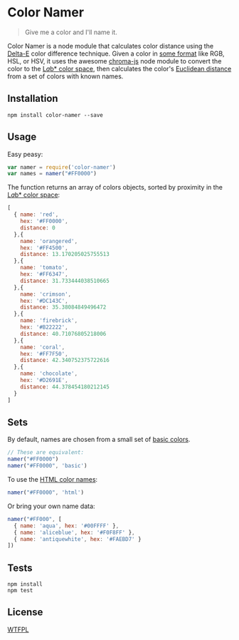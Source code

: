 # Color Namer

> Give me a color and I'll name it.

Color Namer is a node module that calculates color distance using the
[Delta-E](http://www.colorwiki.com/wiki/Delta_E%3a_The_Color_Difference) color difference technique. Given a color
in [some format](https://github.com/gka/chroma.js/blob/master/doc/api.md#chromaa-b-c-a-mode) like RGB, HSL, or HSV, it uses the awesome [chroma-js](https://npmjs.org/package/chroma-js)
node module to convert the color to the [L*a*b* color space](http://en.wikipedia.org/wiki/Lab_color_space),
then calculates the color's
[Euclidean distance](https://npmjs.org/package/euclidean-distance) from a set of colors with
known names.

## Installation

```
npm install color-namer --save
```

## Usage

Easy peasy:

```js
var namer = require('color-namer')
var names = namer("#FF0000")
```

The function returns an array of colors objects, sorted by proximity in the [L*a*b* color space](http://en.wikipedia.org/wiki/Lab_color_space):

```js
[
  { name: 'red',
    hex: '#FF0000',
    distance: 0
  },{
    name: 'orangered',
    hex: '#FF4500',
    distance: 13.170205025755513
  },{
    name: 'tomato',
    hex: '#FF6347',
    distance: 31.733444038510665
  },{
    name: 'crimson',
    hex: '#DC143C',
    distance: 35.38084849496472
  },{
    name: 'firebrick',
    hex: '#B22222',
    distance: 40.71076805218006
  },{
    name: 'coral',
    hex: '#FF7F50',
    distance: 42.340752375722616
  },{
    name: 'chocolate',
    hex: '#D2691E',
    distance: 44.378454180212145
  }
]
```

## Sets

By default, names are chosen from a small set of [basic colors](/lib/basic-colors.js).

```js
// These are equivalent:
namer("#FF0000")
namer("#FF0000", 'basic')
```

To use the [HTML color names](/lib/html-colors.js):

```js
namer("#FF0000", 'html')
```

Or bring your own name data:

```js
namer("#FF000", [
  { name: 'aqua', hex: '#00FFFF' },
  { name: 'aliceblue', hex: '#F0F8FF' },
  { name: 'antiquewhite', hex: '#FAEBD7' }
])
```

## Tests

```
npm install
npm test
```

## License

[WTFPL](http://wtfpl.org/)
